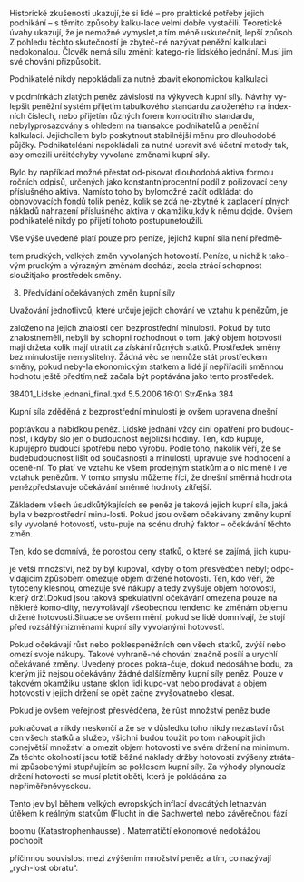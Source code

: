 
Historické zkušenosti ukazují,že si lidé – pro praktické potřeby jejich podnikání – s těmito způsoby kalku-lace velmi dobře vystačili. Teoretické úvahy ukazují, že je nemožné vymyslet,a tím méně uskutečnit, lepší způsob. Z pohledu těchto skutečností je zbyteč-né nazývat peněžní kalkulaci nedokonalou. Člověk nemá sílu změnit katego-rie lidského jednání. Musí jim své chování přizpůsobit.

Podnikatelé nikdy nepokládali za nutné zbavit ekonomickou kalkulaci

v podmínkách zlatých peněz závislosti na výkyvech kupní síly. Návrhy vy-lepšit peněžní systém přijetím tabulkového standardu založeného na index-ních číslech, nebo přijetím různých forem komoditního standardu, nebylyprosazovány s ohledem na transakce podnikatelů a peněžní kalkulaci. Jejichcílem bylo poskytnout stabilnější měnu pro dlouhodobé půjčky. Podnikateléani nepokládali za nutné upravit své účetní metody tak, aby omezili určitéchyby vyvolané změnami kupní síly.

Bylo by například možné přestat od-pisovat dlouhodobá aktiva formou ročních odpisů, určených jako konstantníprocentní podíl z pořizovací ceny příslušného aktiva. Namísto toho by bylomožné začít odkládat do obnovovacích fondů tolik peněz, kolik se zdá ne-zbytné k zaplacení plných nákladů nahrazení příslušného aktiva v okamžiku,kdy k němu dojde. Ovšem podnikatelé nikdy po přijetí tohoto postupunetoužili.

Vše výše uvedené platí pouze pro peníze, jejichž kupní síla není předmě-

tem prudkých, velkých změn vyvolaných hotovostí. Peníze, u nichž k tako-vým prudkým a výrazným změnám dochází, zcela ztrácí schopnost sloužitjako prostředek směny.

8. Předvídání očekávaných změn kupní síly

Uvažování jednotlivců, které určuje jejich chování ve vztahu k penězům, je

založeno na jejich znalosti cen bezprostřední minulosti. Pokud by tuto znalostneměli, nebyli by schopni rozhodnout o tom, jaký objem hotovosti mají držeta kolik mají utratit za získání různých statků. Prostředek směny bez minulostije nemyslitelný. Žádná věc se nemůže stát prostředkem směny, pokud neby-la ekonomickým statkem a lidé jí nepřiřadili směnnou hodnotu ještě předtím,než začala být poptávána jako tento prostředek.

38401_Lidske jednani_final.qxd 5.5.2006 16:01 StrÆnka 384

Kupní síla zděděná z bezprostřední minulosti je ovšem upravena dnešní

poptávkou a nabídkou peněz. Lidské jednání vždy činí opatření pro budouc-nost, i kdyby šlo jen o budoucnost nejbližší hodiny. Ten, kdo kupuje, kupujepro budoucí spotřebu nebo výrobu. Podle toho, nakolik věří, že se budebudoucnost lišit od současnosti a minulosti, upravuje své hodnocení a oceně-ní. To platí ve vztahu ke všem prodejným statkům a o nic méně i ve vztahuk penězům. V tomto smyslu můžeme říci, že dnešní směnná hodnota penězpředstavuje očekávání směnné hodnoty zítřejší.

Základem všech úsudkůtýkajících se peněz je taková jejich kupní síla, jaká byla v bezprostřední minu-losti. Pokud jsou ovšem očekávány změny kupní síly vyvolané hotovostí, vstu-puje na scénu druhý faktor – očekávání těchto změn.

Ten, kdo se domnívá, že porostou ceny statků, o které se zajímá, jich kupu-

je větší množství, než by byl kupoval, kdyby o tom přesvědčen nebyl; odpo-vídajícím způsobem omezuje objem držené hotovosti. Ten, kdo věří, že tytoceny klesnou, omezuje své nákupy a tedy zvyšuje objem hotovosti, který drží.Dokud jsou taková spekulativní očekávání omezena pouze na některé komo-dity, nevyvolávají všeobecnou tendenci ke změnám objemu držené hotovosti.Situace se ovšem mění, pokud se lidé domnívají, že stojí před rozsáhlýmizměnami kupní síly vyvolanými hotovostí.

Pokud očekávají růst nebo poklespeněžních cen všech statků, zvýší nebo omezí svoje nákupy. Takové vyhraně-né chování značně posílí a urychlí očekávané změny. Uvedený proces pokra-čuje, dokud nedosáhne bodu, za kterým již nejsou očekávány žádné dalšízměny kupní síly peněz. Pouze v takovém okamžiku ustane sklon lidí kupo-vat nebo prodávat a objem hotovosti v jejich držení se opět začne zvyšovatnebo klesat.

Pokud je ovšem veřejnost přesvědčena, že růst množství peněz bude

pokračovat a nikdy neskončí a že se v důsledku toho nikdy nezastaví růst cen všech statků a služeb, všichni budou toužit po tom nakoupit jich conejvětší množství a omezit objem hotovosti ve svém držení na minimum. Za těchto okolností jsou totiž běžné náklady držby hotovosti zvýšeny ztráta-mi způsobenými stupňujícím se poklesem kupní síly. Za výhody plynoucíz držení hotovosti se musí platit obětí, která je pokládána za nepřiměřeněvysokou.

Tento jev byl během velkých evropských inflací dvacátých letnazván útěkem k reálným statkům (Flucht in die Sachwerte) nebo závěrečnou fází

boomu (Katastrophenhausse) . Matematičtí ekonomové nedokážou pochopit

příčinnou souvislost mezi zvýšením množství peněz a tím, co nazývají „rych-lost obratu“.
